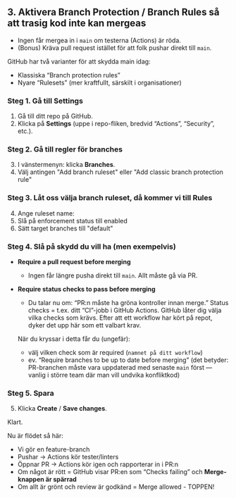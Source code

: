 ## 3. Aktivera Branch Protection / Branch Rules så att trasig kod inte kan mergeas

- Ingen får mergea in i `main` om testerna (Actions) är röda.
- (Bonus) Kräva pull request istället för att folk pushar direkt till `main`.

GitHub har två varianter för att skydda main idag:

- Klassiska “Branch protection rules”
- Nyare “Rulesets” (mer kraftfullt, särskilt i organisationer)

### Steg 1. Gå till Settings

1. Gå till ditt repo på GitHub.
2. Klicka på **Settings** (uppe i repo-fliken, bredvid “Actions”, “Security”, etc.).

### Steg 2. Gå till regler för branches

3. I vänstermenyn: klicka **Branches**.
4. Välj antingen "Add branch ruleset" eller "Add classic branch protection rule"

### Steg 3. Låt oss välja branch ruleset, då kommer vi till **Rules**

4. Ange ruleset name:
5. Slå på enforcement status till enabled
6. Sätt target branches till "default"

### Steg 4. Slå på skydd du vill ha (men exempelvis)

- **Require a pull request before merging**

  - Ingen får längre pusha direkt till `main`. Allt måste gå via PR.

- **Require status checks to pass before merging**

  - Du talar nu om: “PR:n måste ha gröna kontroller innan merge.”
    Status checks = t.ex. ditt “CI”-jobb i GitHub Actions. GitHub låter dig välja vilka checks som krävs. Efter att ett workflow har kört på repot, dyker det upp här som ett valbart krav.

  När du kryssar i detta får du (ungefär):

  - välj vilken check som är required (`namnet på ditt workflow`)
  - ev. “Require branches to be up to date before merging”
    (det betyder: PR-branchen måste vara uppdaterad med senaste `main` först — vanlig i större team där man vill undvika konfliktkod)

### Steg 5. Spara

5. Klicka **Create** / **Save changes**.

Klart.

Nu är flödet så här:

- Vi gör en feature-branch
- Pushar → Actions kör tester/linters
- Öppnar PR → Actions kör igen och rapporterar in i PR:n
- Om något är rött = GitHub visar PR:en som “Checks failing” och **Merge-knappen är spärrad**
- Om allt är grönt och review är godkänd = Merge allowed - TOPPEN!

